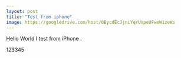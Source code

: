 ```yaml
---
layout: post
title: "Test from iphone"
image: https://googledrive.com/host/0BycdEcJjniYqYUVpeUFweW1zeWs
---
```


Hello World I test from iPhone .

123345